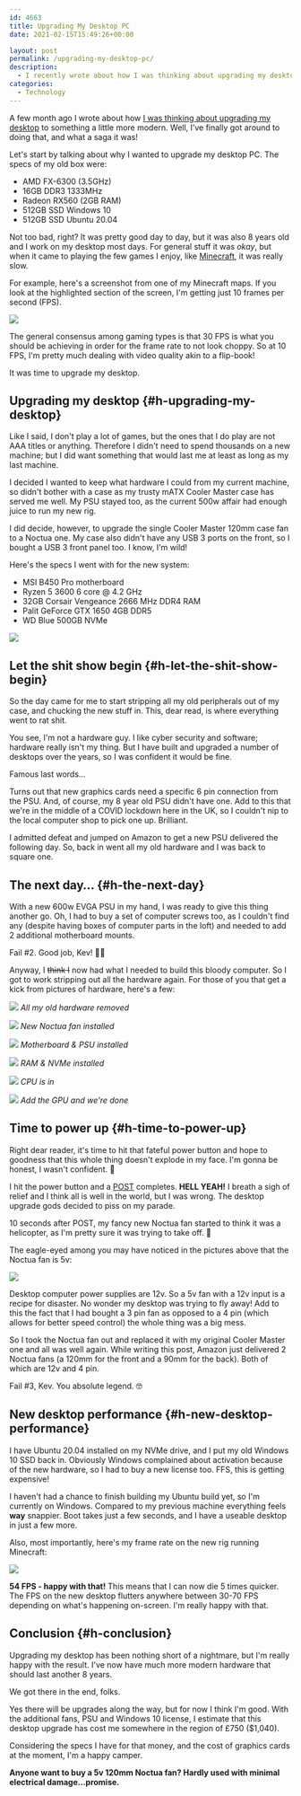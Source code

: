 ```yaml
---
id: 4663
title: Upgrading My Desktop PC
date: 2021-02-15T15:49:26+00:00

layout: post
permalink: /upgrading-my-desktop-pc/
description:
  - I recently wrote about how I was thinking about upgrading my desktop PC. Well, I've finally got around to doing that, and what a saga it was!
categories:
  - Technology
---
```

<p class="medium">
  A few month ago I wrote about how <a href="https://kevq.uk/thinking-about-new-hardware/">I was thinking about upgrading my desktop</a> to something a little more modern. Well, I&#8217;ve finally got around to doing that, and what a saga it was!
</p>

Let's start by talking about why I wanted to upgrade my desktop PC. The specs of my old box were:

  * AMD FX-6300 (3.5GHz)
  * 16GB DDR3 1333MHz
  * Radeon RX560 (2GB RAM)
  * 512GB SSD Windows 10
  * 512GB SSD Ubuntu 20.04

Not too bad, right? It was pretty good day to day, but it was also 8 years old and I work on my desktop most days. For general stuff it was _okay_, but when it came to playing the few games I enjoy, like <a href="https://minecraft.net" target="_blank" rel="noreferrer noopener">Minecraft</a>, it was really slow.

For example, here's a screenshot from one of my Minecraft maps. If you look at the highlighted section of the screen, I'm getting just 10 frames per second (FPS).

![](/assets/images/minecraft-10fps.jpg) 

The general consensus among gaming types is that 30 FPS is what you should be achieving in order for the frame rate to not look choppy. So at 10 FPS, I'm pretty much dealing with video quality akin to a flip-book!

It was time to upgrade my desktop.

## Upgrading my desktop {#h-upgrading-my-desktop}

Like I said, I don't play a lot of games, but the ones that I do play are not AAA titles or anything. Therefore I didn't need to spend thousands on a new machine; but I did want something that would last me at least as long as my last machine.

I decided I wanted to keep what hardware I could from my current machine, so didn't bother with a case as my trusty mATX Cooler Master case has served me well. My PSU stayed too, as the current 500w affair had enough juice to run my new rig.

I did decide, however, to upgrade the single Cooler Master 120mm case fan to a Noctua one. My case also didn't have any USB 3 ports on the front, so I bought a USB 3 front panel too. I know, I'm wild!

Here's the specs I went with for the new system:

  * MSI B450 Pro motherboard
  * Ryzen 5 3600 6 core @ 4.2 GHz
  * 32GB Corsair Vengeance 2666 MHz DDR4 RAM
  * Palit GeForce GTX 1650 4GB DDR5
  * WD Blue 500GB NVMe

![](/assets/images/new-pc-kit.jpg)

## Let the shit show begin {#h-let-the-shit-show-begin}

So the day came for me to start stripping all my old peripherals out of my case, and chucking the new stuff in. This, dear read, is where everything went to rat shit.

You see, I'm not a hardware guy. I like cyber security and software; hardware really isn't my thing. But I have built and upgraded a number of desktops over the years, so I was confident it would be fine.

Famous last words...

Turns out that new graphics cards need a specific 6 pin connection from the PSU. And, of course, my 8 year old PSU didn't have one. Add to this that we're in the middle of a COVID lockdown here in the UK, so I couldn't nip to the local computer shop to pick one up. Brilliant.

I admitted defeat and jumped on Amazon to get a new PSU delivered the following day. So, back in went all my old hardware and I was back to square one.

## The next day&#8230; {#h-the-next-day}

With a new 600w EVGA PSU in my hand, I was ready to give this thing another go. Oh, I had to buy a set of computer screws too, as I couldn't find any (despite having boxes of computer parts in the loft) and needed to add 2 additional motherboard mounts.

Fail #2. Good job, Kev! 🤦‍♂️

Anyway, I <s>think I</s> now had what I needed to build this bloody computer. So I got to work stripping out all the hardware again. For those of you that get a kick from pictures of hardware, here's a few:

![](/assets/images/01-pc-upgrade-old-hardware.jpg)
*All my old hardware removed*

![](/assets/images/02-pc-upgrade-new-fan.jpg)
*New Noctua fan installed*

![](/assets/images/03-pc-upgrade-psu-mb.jpg)
*Motherboard & PSU installed*

![](/assets/images/04-pc-upgrade-mb-overview.jpg)
*RAM & NVMe installed*

![](/assets/images/05-pc-upgrade-cpu.jpg)
*CPU is in*

![](/assets/images/06-pc-upgrade-complete.jpg)
*Add the GPU and we're done*

## Time to power up {#h-time-to-power-up}

Right dear reader, it's time to hit that fateful power button and hope to goodness that this whole thing doesn't explode in my face. I'm gonna be honest, I wasn't confident. 🤯

I hit the power button and a <a href="https://en.wikipedia.org/wiki/Power-on_self-test" target="_blank" rel="noreferrer noopener">POST</a> completes. **HELL YEAH!** I breath a sigh of relief and I think all is well in the world, but I was wrong. The desktop upgrade gods decided to piss on my parade.

10 seconds after POST, my fancy new Noctua fan started to think it was a helicopter, as I'm pretty sure it was trying to take off. 🚁

The eagle-eyed among you may have noticed in the pictures above that the Noctua fan is 5v:

![](/assets/images/noctua-5v.jpg)

Desktop computer power supplies are 12v. So a 5v fan with a 12v input is a recipe for disaster. No wonder my desktop was trying to fly away! Add to this the fact that I had bought a 3 pin fan as opposed to a 4 pin (which allows for better speed control) the whole thing was a big mess.

So I took the Noctua fan out and replaced it with my original Cooler Master one and all was well again. While writing this post, Amazon just delivered 2 Noctua fans (a 120mm for the front and a 90mm for the back). Both of which are 12v and 4 pin.

Fail #3, Kev. You absolute legend. 🤓

## New desktop performance {#h-new-desktop-performance}

I have Ubuntu 20.04 installed on my NVMe drive, and I put my old Windows 10 SSD back in. Obviously Windows complained about activation because of the new hardware, so I had to buy a new license too. FFS, this is getting expensive!

I haven't had a chance to finish building my Ubuntu build yet, so I'm currently on Windows. Compared to my previous machine everything feels **way** snappier. Boot takes just a few seconds, and I have a useable desktop in just a few more.

Also, most importantly, here's my frame rate on the new rig running Minecraft:

![](/assets/images/minecraft-new-rig.jpg)

**54 FPS - happy with that!** This means that I can now die 5 times quicker. The FPS on the new desktop flutters anywhere between 30-70 FPS depending on what's happening on-screen. I'm really happy with that.

## Conclusion {#h-conclusion}

Upgrading my desktop has been nothing short of a nightmare, but I'm really happy with the result. I've now have much more modern hardware that should last another 8 years.

We got there in the end, folks.

Yes there will be upgrades along the way, but for now I think I'm good. With the additional fans, PSU and Windows 10 license, I estimate that this desktop upgrade has cost me somewhere in the region of £750 ($1,040).

Considering the specs I have for that money, and the cost of graphics cards at the moment, I'm a happy camper.

**Anyone want to buy a 5v 120mm Noctua fan? Hardly used with minimal electrical damage&#8230;promise.**
